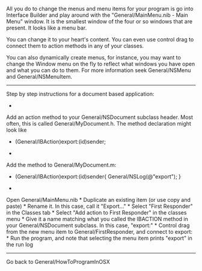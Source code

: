 

All you do to change the menus and menu items for your program is go into Interface Builder and play around with the "General/MainMenu.nib - Main Menu" window.  It is the smallest window of the four or so windows that are present.  It looks like a menu bar.

You can change it to your heart's content.  You can even use control drag to connect them to action methods in any of your classes.

You can also dynamically create menus, for instance, you may want to change the Window menu on the fly to reflect what windows you have open and what you can do to them. For more information seek General/NSMenu and General/NSMenuItem.

----

Step by step instructions for a document based application:

*
Add an action method to your General/NSDocument subclass header.  Most often, this is called General/MyDocument.h.  The method declaration might look like 
    
- (General/IBAction)export:(id)sender;

*
Add the method to General/MyDocument.m:
    
- (General/IBAction)export:(id)sender{
	General/NSLog(@"export");
}

*
Open General/MainMenu.nib
*
Duplicate an existing item (or use copy and paste)
*
Rename it.  In this case, call it "Export..."
*
Select "First Responder" in the Classes tab
*
Select "Add action to First Responder" in the classes menu
*
Give it a name matching what you called the IBACTION method in your General/NSDocument subclass.  In this case, "export:"
*
Control drag from the new menu item to General/FirstResponder, and connect to export:
*
Run the program, and note that selecting the menu item prints "export" in the run log

----

Go back to General/HowToProgramInOSX